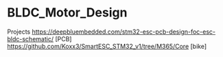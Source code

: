 # BLDC_Motor_Design

Projects
https://deepbluembedded.com/stm32-esc-pcb-design-foc-esc-bldc-schematic/ [PCB]
https://github.com/Koxx3/SmartESC_STM32_v1/tree/M365/Core [bike]
